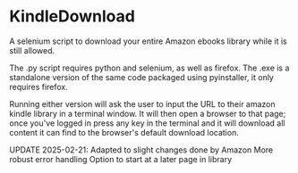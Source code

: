 # KindleDownload
A selenium script to download your entire Amazon ebooks library while it is still allowed.


The .py script requires python and selenium, as well as firefox. The .exe is a standalone version of the same code packaged using pyinstaller, it only requires firefox.

Running either version will ask the user to input the URL to their amazon kindle library in a terminal window. It will then open a browser to that page; once you've logged in press any key in the terminal and it will download all content it can find to the browser's default download location.


UPDATE 2025-02-21:
Adapted to slight changes done by Amazon
More robust error handling
Option to start at a later page in library
